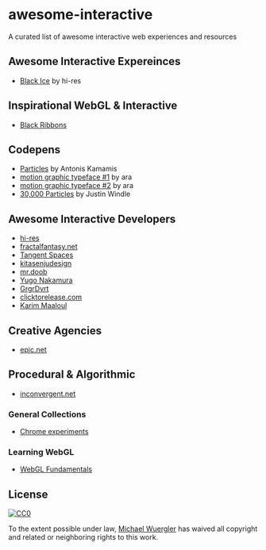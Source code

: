 # awesome-interactive
A curated list of awesome interactive web experiences and resources

## Awesome Interactive Expereinces

- [Black Ice](http://void.hi-res.net/blackice) by hi-res

## Inspirational WebGL & Interactive

- [Black Ribbons](http://grgrdvrt.com/miam/sweet_dream/)

## Codepens

- [Particles](http://codepen.io/antoniskamamis/pen/ECrKd) by Antonis Kamamis
- [motion graphic typeface #1](http://codepen.io/ara_node/pen/nuJCG) by ara
- [motion graphic typeface #2](http://codepen.io/ara_node/pen/EwfpL) by ara
- [30,000 Particles](http://codepen.io/soulwire/pen/Ffvlo) by Justin Windle

## Awesome Interactive Developers

- [hi-res](http://hi-res.net/)
- [fractalfantasy.net](http://fractalfantasy.net/)
- [Tangent Spaces](http://tangentspaces.co.uk/)
- [kitasenjudesign](http://kitasenjudesign.com/)
- [mr.doob](http://mrdoob.com/)
- [Yugo Nakamura](http://www.yugop.com/)
- [GrgrDvrt](http://grgrdvrt.com/)
- [clicktorelease.com](http://www.clicktorelease.com/)
- [Karim Maaloul](http://codepen.io/Yakudoo/)

## Creative Agencies

- [epic.net](http://epic.net/eng/)

## Procedural & Algorithmic 

- [inconvergent.net](http://inconvergent.net/)

### General Collections

- [Chrome experiments](https://www.chromeexperiments.com/)

### Learning WebGL

- [WebGL Fundamentals](http://webglfundamentals.org/)

## License

[![CC0](http://i.creativecommons.org/p/zero/1.0/88x31.png)](http://creativecommons.org/publicdomain/zero/1.0/)

To the extent possible under law, [Michael Wuergler](http://numetriclabs.com) has waived all copyright and related or neighboring rights to this work.
